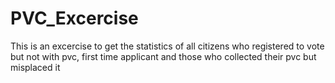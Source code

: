 # PVC_Excercise

This is an excercise to get the statistics of all citizens who registered to vote but not with pvc, first time applicant and those who collected their pvc but misplaced it 
